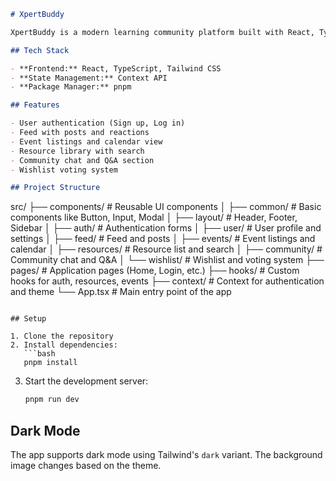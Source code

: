 ```markdown
# XpertBuddy

XpertBuddy is a modern learning community platform built with React, TypeScript, and Tailwind CSS. It allows users to connect, share knowledge, participate in events, and access resources.

## Tech Stack

- **Frontend:** React, TypeScript, Tailwind CSS
- **State Management:** Context API
- **Package Manager:** pnpm

## Features

- User authentication (Sign up, Log in)
- Feed with posts and reactions
- Event listings and calendar view
- Resource library with search
- Community chat and Q&A section
- Wishlist voting system

## Project Structure
```

src/
├── components/ # Reusable UI components
│ ├── common/ # Basic components like Button, Input, Modal
│ ├── layout/ # Header, Footer, Sidebar
│ ├── auth/ # Authentication forms
│ ├── user/ # User profile and settings
│ ├── feed/ # Feed and posts
│ ├── events/ # Event listings and calendar
│ ├── resources/ # Resource list and search
│ ├── community/ # Community chat and Q&A
│ └── wishlist/ # Wishlist and voting system
├── pages/ # Application pages (Home, Login, etc.)
├── hooks/ # Custom hooks for auth, resources, events
├── context/ # Context for authentication and theme
└── App.tsx # Main entry point of the app

````

## Setup

1. Clone the repository
2. Install dependencies:
   ```bash
   pnpm install
````

3. Start the development server:
   ```bash
   pnpm run dev
   ```

## Dark Mode

The app supports dark mode using Tailwind's `dark` variant. The background image changes based on the theme.

```

```
